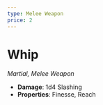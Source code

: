 ```yaml
---
type: Melee Weapon
price: 2
---
```

# Whip

*Martial, Melee Weapon*

- **Damage**: 1d4 Slashing
- **Properties**: Finesse, Reach


